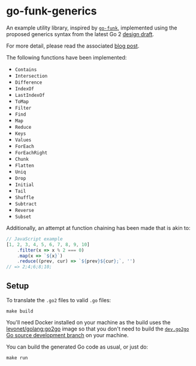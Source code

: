 # go-funk-generics

An example utility library, inspired by [`go-funk`](https://github.com/thoas/go-funk), implemented using the proposed generics syntax from the latest Go 2 [design draft](https://go.googlesource.com/proposal/+/refs/heads/master/design/go2draft-type-parameters.md).

For more detail, please read the associated [blog post]().

The following functions have been implemented:

- `Contains`
- `Intersection`
- `Difference`
- `IndexOf`
- `LastIndexOf`
- `ToMap`
- `Filter`
- `Find`
- `Map`
- `Reduce`
- `Keys`
- `Values`
- `ForEach`
- `ForEachRight`
- `Chunk`
- `Flatten`
- `Uniq`
- `Drop`
- `Initial`
- `Tail`
- `Shuffle`
- `Subtract`
- `Reverse`
- `Subset`

Additionally, an attempt at function chaining has been made that is akin to:

```js
// JavaScript example
[1, 2, 3, 4, 5, 6, 7, 8, 9, 10]
    .filter(x => x % 2 === 0)
    .map(x => `${x}`)
    .reduce((prev, cur) => `${prev}${cur};`, '')
// => 2;4;6;8;10;
```

## Setup

To translate the `.go2` files to valid `.go` files:

```
make build
```

You'll need Docker installed on your machine as the build uses the [levonet/golang:go2go](https://hub.docker.com/r/levonet/golang) image so that you don't need to build the [`dev.go2go` Go source development branch](https://github.com/golang/go/blob/dev.go2go/README.go2go.md) on your machine.

You can build the generated Go code as usual, or just do:

```
make run
```
